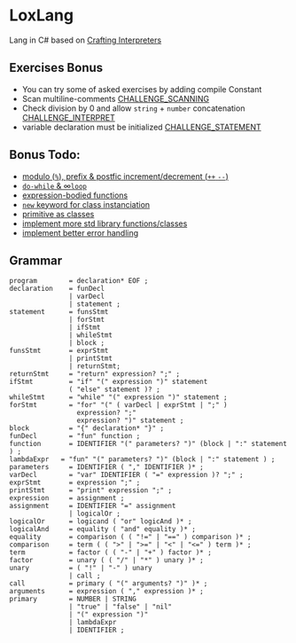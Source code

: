 # LoxLang

Lang in C# based on [Crafting Interpreters](https://craftinginterpreters.com/contents.html)

## Exercises Bonus
- You can try some of asked exercises by adding compile Constant
- Scan multiline-comments [CHALLENGE_SCANNING](./LoxLang.Core/LoxLang.Core.csproj)
- Check division by 0 and allow `string` + `number` concatenation [CHALLENGE_INTERPRET](./LoxLang.Core/LoxLang.Core.csproj)
- variable declaration must be initialized [CHALLENGE_STATEMENT](./LoxLang.Core/LoxLang.Core.csproj)

## Bonus Todo:
- [modulo (`%`), prefix & postfic increment/decrement (`++` `--`)](https://craftinginterpreters.com/the-lox-language.html#precedence-and-grouping)
- [`do-while` & ∞`loop`](https://craftinginterpreters.com/the-lox-language.html#control-flow)
- [expression-bodied functions](https://craftinginterpreters.com/the-lox-language.html#functions)
- [`new` keyword for class instanciation](https://craftinginterpreters.com/the-lox-language.html#classes-in-lox)
- [primitive as classes](https://craftinginterpreters.com/the-lox-language.html#inheritance)
- [implement more std library functions/classes](https://craftinginterpreters.com/the-lox-language.html#the-standard-library)
- [implement better error handling](https://craftinginterpreters.com/scanning.html#error-handling)


## Grammar
```ebnf
program        = declaration* EOF ;
declaration    = funDecl
               | varDecl
               | statement ;
statement      = funsStmt
               | forStmt
               | ifStmt
               | whileStmt
               | block ;
funsStmt       = exprStmt
               | printStmt
               | returnStmt;
returnStmt     = "return" expression? ";" ;
ifStmt         = "if" "(" expression ")" statement
               ( "else" statement )? ;
whileStmt      = "while" "(" expression ")" statement ;
forStmt        = "for" "(" ( varDecl | exprStmt | ";" )
                 expression? ";"
                 expression? ")" statement ;
block          = "{" declaration* "}" ;
funDecl        = "fun" function ;
function       = IDENTIFIER "(" parameters? ")" (block | ":" statement ) ;
lambdaExpr   = "fun" "(" parameters? ")" (block | ":" statement ) ;
parameters     = IDENTIFIER ( "," IDENTIFIER )* ;
varDecl        = "var" IDENTIFIER ( "=" expression )? ";" ;
exprStmt       = expression ";" ;
printStmt      = "print" expression ";" ;
expression     = assignment ;
assignment     = IDENTIFIER "=" assignment
               | logicalOr ;
logicalOr      = logicand ( "or" logicAnd )* ;
logicalAnd     = equality ( "and" equality )* ;
equality       = comparison ( ( "!=" | "==" ) comparison )* ;
comparison     = term ( ( ">" | ">=" | "<" | "<=" ) term )* ;
term           = factor ( ( "-" | "+" ) factor )* ;
factor         = unary ( ( "/" | "*" ) unary )* ;
unary          = ( "!" | "-" ) unary
               | call ;
call           = primary ( "(" arguments? ")" )* ;
arguments      = expression ( "," expression )* ;
primary        = NUMBER | STRING
               | "true" | "false" | "nil"
               | "(" expression ")"
               | lambdaExpr
               | IDENTIFIER ;
```
